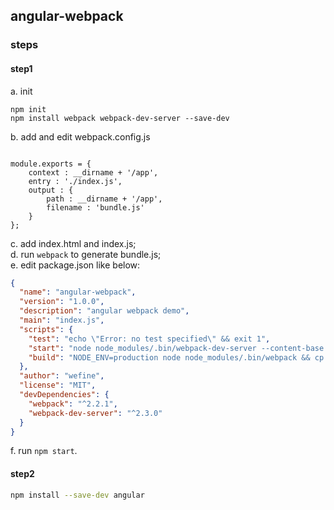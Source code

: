 ## angular-webpack

### steps

#### step1
a. init
```shell
npm init
npm install webpack webpack-dev-server --save-dev
```

b. add and edit webpack.config.js 
```ecmascript 6

module.exports = {
    context : __dirname + '/app',
    entry : './index.js',
    output : {
        path : __dirname + '/app',
        filename : 'bundle.js'
    }
};
```
c. add index.html and index.js;   
d. run `webpack` to generate bundle.js;   
e. edit package.json like below:
```json
{
  "name": "angular-webpack",
  "version": "1.0.0",
  "description": "angular webpack demo",
  "main": "index.js",
  "scripts": {
    "test": "echo \"Error: no test specified\" && exit 1",
    "start": "node node_modules/.bin/webpack-dev-server --content-base app",
    "build": "NODE_ENV=production node node_modules/.bin/webpack && cp app/index.html dist/index.html"
  },
  "author": "wefine",
  "license": "MIT",
  "devDependencies": {
    "webpack": "^2.2.1",
    "webpack-dev-server": "^2.3.0"
  }
}
```
f. run `npm start`.

#### step2

```bash
npm install --save-dev angular
```